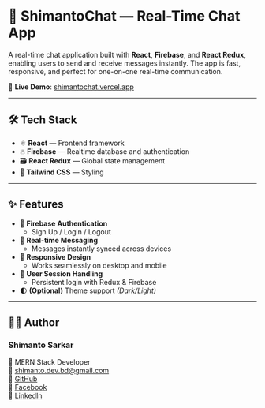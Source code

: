# 💬 ShimantoChat — Real-Time Chat App

A real-time chat application built with **React**, **Firebase**, and **React Redux**, enabling users to send and receive messages instantly. The app is fast, responsive, and perfect for one-on-one real-time communication.

🚀 **Live Demo**: [shimantochat.vercel.app](https://shimantochat.vercel.app/)

---

## 🛠️ Tech Stack

- ⚛️ **React** — Frontend framework
- 🔥 **Firebase** — Realtime database and authentication
- 🗃️ **React Redux** — Global state management
- 🎨 **Tailwind CSS** — Styling

---

## ✨ Features

- 🔐 **Firebase Authentication**
  - Sign Up / Login / Logout
- 💬 **Real-time Messaging**
  - Messages instantly synced across devices
- 📲 **Responsive Design**
  - Works seamlessly on desktop and mobile
- 👤 **User Session Handling**
  - Persistent login with Redux & Firebase
- 🌓 **(Optional)** Theme support *(Dark/Light)*

---
## 🙋‍♂️ Author

### **Shimanto Sarkar**  
💼 MERN Stack Developer  
📧 shimanto.dev.bd@gmail.com  
🔗 [GitHub](https://github.com/shimanto)  
📘 [Facebook](https://www.facebook.com/iamshimanto18)  
🔗 [LinkedIn](https://www.linkedin.com/in/iam-shimanto/)


